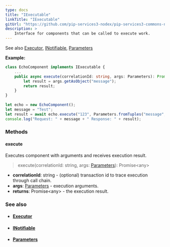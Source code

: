 ```yaml
---
type: docs
title: "IExecutable"
linkTitle: "IExecutable"
gitUrl: "https://github.com/pip-services3-nodex/pip-services3-commons-nodex"
description: >
    Interface for components that can be called to execute work.
---
```


See also [Executor](../executor), [INotifiable](../inotifiable), [Parameters](../parameters)

**Example:**
```typescript
class EchoComponent implements IExecutable {
    ...
    public async execute(correlationId: string, args: Parameters): Promise<any> {
        let result = args.getAsObject("message");
        return result;
    }
}
    
let echo = new EchoComponent();
let message = "Test";
let result = await echo.execute("123", Parameters.fromTuples("message", message))
console.log("Request: " + message + " Response: " + result);

```

### Methods

#### execute
Executes component with arguments and receives execution result.

> execute(correlationId: string, args: [Parameters](../parameters)): Promise\<any\>

- **correlationId**: string - (optional) transaction id to trace execution through call chain.
- **args**: [Parameters](../parameters) - execution arguments.
- **returns**: Promise\<any\> - the execution result. 

### See also
- #### [Executor](../executor)
- #### [INotifiable](../inotifiable)
- #### [Parameters](../parameters)
